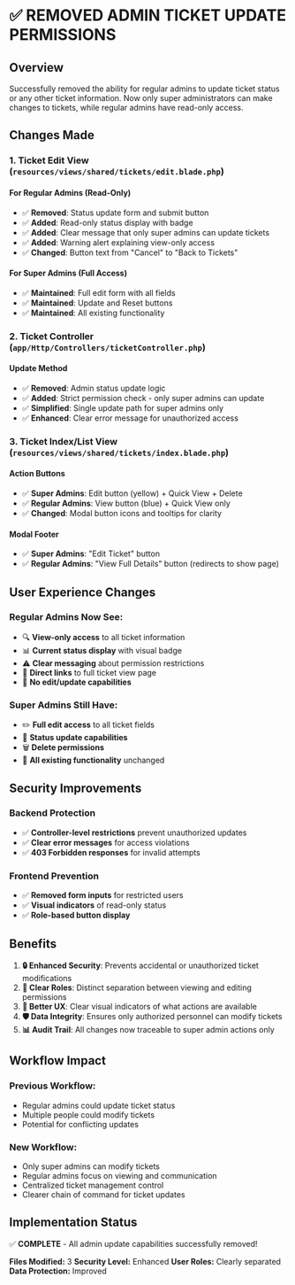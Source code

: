 # ✅ REMOVED ADMIN TICKET UPDATE PERMISSIONS

## Overview
Successfully removed the ability for regular admins to update ticket status or any other ticket information. Now only super administrators can make changes to tickets, while regular admins have read-only access.

## Changes Made

### 1. **Ticket Edit View** (`resources/views/shared/tickets/edit.blade.php`)

#### **For Regular Admins (Read-Only)**
- ✅ **Removed**: Status update form and submit button
- ✅ **Added**: Read-only status display with badge
- ✅ **Added**: Clear message that only super admins can update tickets
- ✅ **Added**: Warning alert explaining view-only access
- ✅ **Changed**: Button text from "Cancel" to "Back to Tickets"

#### **For Super Admins (Full Access)**
- ✅ **Maintained**: Full edit form with all fields
- ✅ **Maintained**: Update and Reset buttons
- ✅ **Maintained**: All existing functionality

### 2. **Ticket Controller** (`app/Http/Controllers/ticketController.php`)

#### **Update Method**
- ✅ **Removed**: Admin status update logic
- ✅ **Added**: Strict permission check - only super admins can update
- ✅ **Simplified**: Single update path for super admins only
- ✅ **Enhanced**: Clear error message for unauthorized access

### 3. **Ticket Index/List View** (`resources/views/shared/tickets/index.blade.php`)

#### **Action Buttons**
- ✅ **Super Admins**: Edit button (yellow) + Quick View + Delete
- ✅ **Regular Admins**: View button (blue) + Quick View only
- ✅ **Changed**: Modal button icons and tooltips for clarity

#### **Modal Footer**
- ✅ **Super Admins**: "Edit Ticket" button
- ✅ **Regular Admins**: "View Full Details" button (redirects to show page)

## User Experience Changes

### **Regular Admins Now See:**
- 🔍 **View-only access** to all ticket information
- 📊 **Current status display** with visual badge
- ⚠️ **Clear messaging** about permission restrictions
- 🔗 **Direct links** to full ticket view page
- 🚫 **No edit/update capabilities**

### **Super Admins Still Have:**
- ✏️ **Full edit access** to all ticket fields
- 🔄 **Status update capabilities**
- 🗑️ **Delete permissions**
- 📝 **All existing functionality** unchanged

## Security Improvements

### **Backend Protection**
- ✅ **Controller-level restrictions** prevent unauthorized updates
- ✅ **Clear error messages** for access violations
- ✅ **403 Forbidden responses** for invalid attempts

### **Frontend Prevention**
- ✅ **Removed form inputs** for restricted users
- ✅ **Visual indicators** of read-only status
- ✅ **Role-based button display**

## Benefits

1. **🔒 Enhanced Security**: Prevents accidental or unauthorized ticket modifications
2. **🎯 Clear Roles**: Distinct separation between viewing and editing permissions
3. **📱 Better UX**: Clear visual indicators of what actions are available
4. **🛡️ Data Integrity**: Ensures only authorized personnel can modify tickets
5. **📊 Audit Trail**: All changes now traceable to super admin actions only

## Workflow Impact

### **Previous Workflow:**
- Regular admins could update ticket status
- Multiple people could modify tickets
- Potential for conflicting updates

### **New Workflow:**
- Only super admins can modify tickets
- Regular admins focus on viewing and communication
- Centralized ticket management control
- Clearer chain of command for ticket updates

## Implementation Status
✅ **COMPLETE** - All admin update capabilities successfully removed!

**Files Modified:** 3
**Security Level:** Enhanced
**User Roles:** Clearly separated
**Data Protection:** Improved
